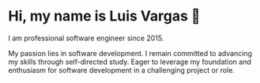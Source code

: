 # Hi, my name is Luis Vargas 👋

I am professional software engineer since 2015.

My passion lies in software development. I remain committed to advancing my skills through self-directed study. Eager to leverage my foundation and enthusiasm for software development in a challenging project or role.

<!--
**luisvargasdev/luisvargasdev** is a ✨ _special_ ✨ repository because its `README.md` (this file) appears on your GitHub profile.

Here are some ideas to get you started:

- 🔭 I’m currently working on ...
- 🌱 I’m currently learning ...
- 👯 I’m looking to collaborate on ...
- 🤔 I’m looking for help with ...
- 💬 Ask me about ...
- 📫 How to reach me: ...
- 😄 Pronouns: ...
- ⚡ Fun fact: ...
-->
